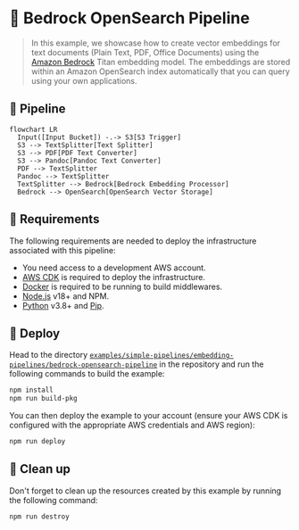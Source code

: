 # 🤖 Bedrock OpenSearch Pipeline

> In this example, we showcase how to create vector embeddings for text documents (Plain Text, PDF, Office Documents) using the [Amazon Bedrock](https://aws.amazon.com/bedrock/) Titan embedding model. The embeddings are stored within an Amazon OpenSearch index automatically that you can query using your own applications.

## :dna: Pipeline

```mermaid
flowchart LR
  Input([Input Bucket]) -.-> S3[S3 Trigger]
  S3 --> TextSplitter[Text Splitter]
  S3 --> PDF[PDF Text Converter]
  S3 --> Pandoc[Pandoc Text Converter]
  PDF --> TextSplitter
  Pandoc --> TextSplitter
  TextSplitter --> Bedrock[Bedrock Embedding Processor]
  Bedrock --> OpenSearch[OpenSearch Vector Storage]
```

## 📝 Requirements

The following requirements are needed to deploy the infrastructure associated with this pipeline:

- You need access to a development AWS account.
- [AWS CDK](https://docs.aws.amazon.com/cdk/latest/guide/getting_started.html#getting_started_install) is required to deploy the infrastructure.
- [Docker](https://docs.docker.com/get-docker/) is required to be running to build middlewares.
- [Node.js](https://nodejs.org/en/download/) v18+ and NPM.
- [Python](https://www.python.org/downloads/) v3.8+ and [Pip](https://pip.pypa.io/en/stable/installation/).

## 🚀 Deploy

Head to the directory [`examples/simple-pipelines/embedding-pipelines/bedrock-opensearch-pipeline`](/examples/simple-pipelines/embedding-pipelines/bedrock-opensearch-pipeline) in the repository and run the following commands to build the example:

```bash
npm install
npm run build-pkg
```

You can then deploy the example to your account (ensure your AWS CDK is configured with the appropriate AWS credentials and AWS region):

```bash
npm run deploy
```

## 🧹 Clean up

Don't forget to clean up the resources created by this example by running the following command:

```bash
npm run destroy
```
